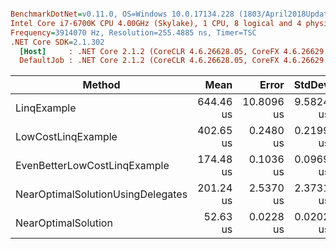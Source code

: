 ``` ini

BenchmarkDotNet=v0.11.0, OS=Windows 10.0.17134.228 (1803/April2018Update/Redstone4)
Intel Core i7-6700K CPU 4.00GHz (Skylake), 1 CPU, 8 logical and 4 physical cores
Frequency=3914070 Hz, Resolution=255.4885 ns, Timer=TSC
.NET Core SDK=2.1.302
  [Host]     : .NET Core 2.1.2 (CoreCLR 4.6.26628.05, CoreFX 4.6.26629.01), 64bit RyuJIT
  DefaultJob : .NET Core 2.1.2 (CoreCLR 4.6.26628.05, CoreFX 4.6.26629.01), 64bit RyuJIT


```
|                            Method |      Mean |      Error |    StdDev | Scaled | ScaledSD |    Gen 0 | Allocated |
|---------------------------------- |----------:|-----------:|----------:|-------:|---------:|---------:|----------:|
|                       LinqExample | 644.46 us | 10.8096 us | 9.5824 us |  12.25 |     0.18 | 158.2031 | 648.44 KB |
|                LowCostLinqExample | 402.65 us |  0.2480 us | 0.2199 us |   7.65 |     0.00 |  80.0781 | 328.13 KB |
|      EvenBetterLowCostLinqExample | 174.48 us |  0.1036 us | 0.0969 us |   3.32 |     0.00 |  80.0781 | 328.13 KB |
| NearOptimalSolutionUsingDelegates | 201.24 us |  2.5370 us | 2.3731 us |   3.82 |     0.04 |  81.7871 | 335.94 KB |
|               NearOptimalSolution |  52.63 us |  0.0228 us | 0.0202 us |   1.00 |     0.00 |  38.0859 | 156.25 KB |
